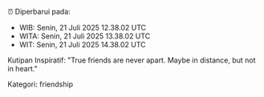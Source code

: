 ⏰ Diperbarui pada:
- WIB: Senin, 21 Juli 2025 12.38.02 UTC
- WITA: Senin, 21 Juli 2025 13.38.02 UTC
- WIT: Senin, 21 Juli 2025 14.38.02 UTC

Kutipan Inspiratif:
"True friends are never apart. Maybe in distance, but not in heart."


Kategori: friendship

